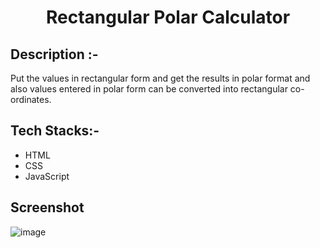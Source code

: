 # <p align="center">Rectangular Polar Calculator</p>

## Description :-
Put the values in rectangular form and get the results in polar format and also values entered in polar form can be converted into rectangular co-ordinates.

## Tech Stacks:-

- HTML
- CSS
- JavaScript

## Screenshot
![image](https://github.com/Rakesh9100/CalcDiverse/assets/73993775/4763cccd-8c09-4fb7-bb25-b5ea5c55f63c)
